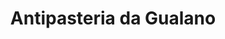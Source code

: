 ---
title: "Antipasteria da Gualano"
url: /neunkirchen-a-brand/antipasteria-da-gualano/
shop: Feinkost
---